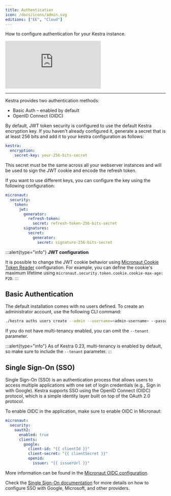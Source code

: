 ```yaml
---
title: Authentication
icon: /docs/icons/admin.svg
editions: ["EE", "Cloud"]
---
```


How to configure authentication for your Kestra instance.

<div class="video-container">
  <iframe src="https://www.youtube.com/embed/MNXewBufBw0?si=CGjEVa-KEDN5N5ii" title="YouTube video player" frameborder="0" allow="accelerometer; autoplay; clipboard-write; encrypted-media; gyroscope; picture-in-picture; web-share" referrerpolicy="strict-origin-when-cross-origin" allowfullscreen></iframe>
</div>

---

Kestra provides two authentication methods:

- Basic Auth – enabled by default
- OpenID Connect (OIDC)

By default, JWT token security is configured to use the default Kestra encryption key. If you haven't already configured it, generate a secret that is at least 256 bits and add it to your kestra configuration as follows:

```yaml
kestra:
  encryption:
    secret-key: your-256-bits-secret
```

This secret must be the same across all your webserver instances and will be used to sign the JWT cookie and encode the refresh token.

If you want to use different keys, you can configure the key using the following configuration:

```yaml
micronaut:
  security:
    token:
      jwt:
        generator:
          refresh-token:
            secret: refresh-token-256-bits-secret
        signatures:
          secret:
            generator:
              secret: signature-256-bits-secret
```


:::alert{type="info"}
**JWT configuration**

It is possible to change the JWT cookie behavior using [Micronaut Cookie Token Reader](https://micronaut-projects.github.io/micronaut-security/latest/guide/#cookieToken) configuration. For example, you can define the cookie's maximum lifetime using `micronaut.security.token.cookie.cookie-max-age: P2D`.
:::

## Basic Authentication

The default installation comes with no users defined. To create an administrator account, use the following CLI command:

```bash
./kestra auths users create --admin --username=<admin-username> --password=<admin-password> --tenant=<tenant-id>
```

If you do not have multi-tenancy enabled, you can omit the `--tenant` parameter.

:::alert{type="info"}
As of Kestra 0.23, multi-tenancy is enabled by default, so make sure to include the `--tenant` parameter.
:::

## Single Sign-On (SSO)

Single Sign-On (SSO) is an authentication process that allows users to access multiple applications with one set of login credentials (e.g., Sign in with Google). Kestra supports SSO using the OpenID Connect (OIDC) protocol, which is a simple identity layer built on top of the OAuth 2.0 protocol.

To enable OIDC in the application, make sure to enable OIDC in Micronaut:

```yaml
micronaut:
  security:
    oauth2:
      enabled: true
      clients:
        google:
          client-id: "{{ clientId }}"
          client-secret: "{{ clientSecret }}"
          openid:
            issuer: "{{ issuerUrl }}"
```

More information can be found in the [Micronaut OIDC configuration](https://micronaut-projects.github.io/micronaut-security/latest/guide/#openid-configuration).

Check the [Single Sign-On documentation](./sso/index.md) for more details on how to configure SSO with Google, Microsoft, and other providers.
